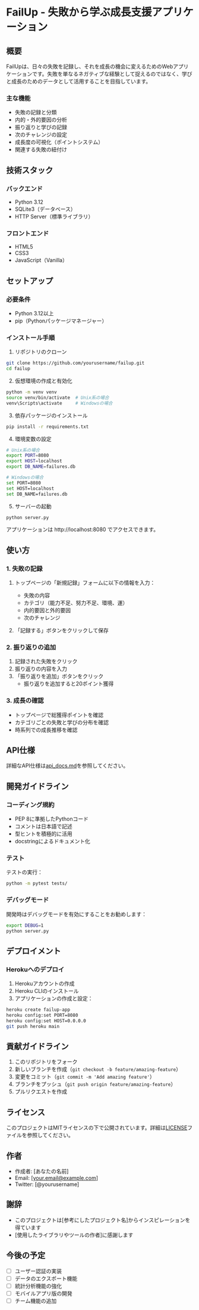 # FailUp - 失敗から学ぶ成長支援アプリケーション

## 概要

FailUpは、日々の失敗を記録し、それを成長の機会に変えるためのWebアプリケーションです。失敗を単なるネガティブな経験として捉えるのではなく、学びと成長のためのデータとして活用することを目指しています。

### 主な機能

- 失敗の記録と分類
- 内的・外的要因の分析
- 振り返りと学びの記録
- 次のチャレンジの設定
- 成長度の可視化（ポイントシステム）
- 関連する失敗の紐付け

## 技術スタック

### バックエンド
- Python 3.12
- SQLite3（データベース）
- HTTP Server（標準ライブラリ）

### フロントエンド
- HTML5
- CSS3
- JavaScript（Vanilla）

## セットアップ

### 必要条件
- Python 3.12以上
- pip（Pythonパッケージマネージャー）

### インストール手順

1. リポジトリのクローン
```bash
git clone https://github.com/yourusername/failup.git
cd failup
```

2. 仮想環境の作成と有効化
```bash
python -m venv venv
source venv/bin/activate  # Unix系の場合
venv\Scripts\activate     # Windowsの場合
```

3. 依存パッケージのインストール
```bash
pip install -r requirements.txt
```

4. 環境変数の設定
```bash
# Unix系の場合
export PORT=8080
export HOST=localhost
export DB_NAME=failures.db

# Windowsの場合
set PORT=8080
set HOST=localhost
set DB_NAME=failures.db
```

5. サーバーの起動
```bash
python server.py
```

アプリケーションは http://localhost:8080 でアクセスできます。

## 使い方

### 1. 失敗の記録

1. トップページの「新規記録」フォームに以下の情報を入力：
   - 失敗の内容
   - カテゴリ（能力不足、努力不足、環境、運）
   - 内的要因と外的要因
   - 次のチャレンジ

2. 「記録する」ボタンをクリックして保存

### 2. 振り返りの追加

1. 記録された失敗をクリック
2. 振り返りの内容を入力
3. 「振り返りを追加」ボタンをクリック
   - 振り返りを追加すると20ポイント獲得

### 3. 成長の確認

- トップページで総獲得ポイントを確認
- カテゴリごとの失敗と学びの分布を確認
- 時系列での成長推移を確認

## API仕様

詳細なAPI仕様は[api_docs.md](api_docs.md)を参照してください。

## 開発ガイドライン

### コーディング規約

- PEP 8に準拠したPythonコード
- コメントは日本語で記述
- 型ヒントを積極的に活用
- docstringによるドキュメント化

### テスト

テストの実行：
```bash
python -m pytest tests/
```

### デバッグモード

開発時はデバッグモードを有効にすることをお勧めします：
```bash
export DEBUG=1
python server.py
```

## デプロイメント

### Herokuへのデプロイ

1. Herokuアカウントの作成
2. Heroku CLIのインストール
3. アプリケーションの作成と設定：

```bash
heroku create failup-app
heroku config:set PORT=8080
heroku config:set HOST=0.0.0.0
git push heroku main
```

## 貢献ガイドライン

1. このリポジトリをフォーク
2. 新しいブランチを作成（`git checkout -b feature/amazing-feature`）
3. 変更をコミット（`git commit -m 'Add amazing feature'`）
4. ブランチをプッシュ（`git push origin feature/amazing-feature`）
5. プルリクエストを作成

## ライセンス

このプロジェクトはMITライセンスの下で公開されています。詳細は[LICENSE](LICENSE)ファイルを参照してください。

## 作者

- 作成者: [あなたの名前]
- Email: [your.email@example.com]
- Twitter: [@yourusername]

## 謝辞

- このプロジェクトは[参考にしたプロジェクト名]からインスピレーションを得ています
- [使用したライブラリやツールの作者]に感謝します

## 今後の予定

- [ ] ユーザー認証の実装
- [ ] データのエクスポート機能
- [ ] 統計分析機能の強化
- [ ] モバイルアプリ版の開発
- [ ] チーム機能の追加